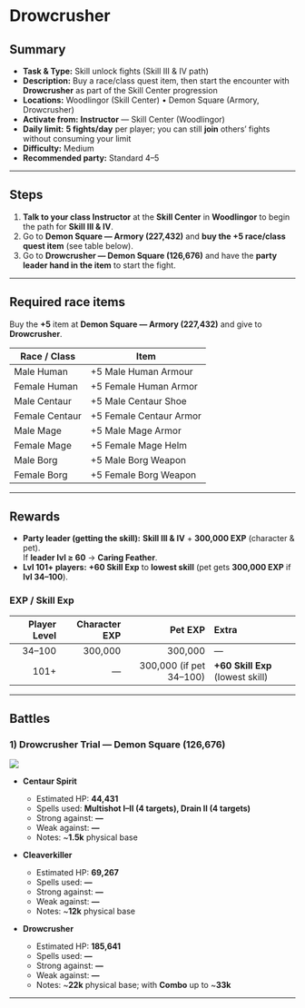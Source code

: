 # Drowcrusher

## Summary
- **Task & Type:** Skill unlock fights (Skill III & IV path)
- **Description:** Buy a race/class quest item, then start the encounter with **Drowcrusher** as part of the Skill Center progression
- **Locations:** Woodlingor (Skill Center) • Demon Square (Armory, Drowcrusher)
- **Activate from:** **Instructor** — Skill Center (Woodlingor)
- **Daily limit:** **5 fights/day** per player; you can still **join** others’ fights without consuming your limit
- **Difficulty:** Medium
- **Recommended party:** Standard 4–5

---

## Steps
1. **Talk to your class Instructor** at the **Skill Center** in **Woodlingor** to begin the path for **Skill III & IV**.  
2. Go to **Demon Square — Armory (**227,432**)** and **buy the +5 race/class quest item** (see table below).  
3. Go to **Drowcrusher — Demon Square (**126,676**)** and have the **party leader hand in the item** to start the fight.

---

## Required race items
Buy the **+5** item at **Demon Square — Armory (227,432)** and give to **Drowcrusher**.

| Race / Class      | Item                    |
|-------------------|-------------------------|
| Male Human        | +5 Male Human Armour    |
| Female Human      | +5 Female Human Armor   |
| Male Centaur      | +5 Male Centaur Shoe    |
| Female Centaur    | +5 Female Centaur Armor |
| Male Mage         | +5 Male Mage Armor      |
| Female Mage       | +5 Female Mage Helm     |
| Male Borg         | +5 Male Borg Weapon     |
| Female Borg       | +5 Female Borg Weapon   |

---

## Rewards
- **Party leader (getting the skill):** **Skill III & IV** + **300,000 EXP** (character & pet).  
  If **leader lvl ≥ 60** → **Caring Feather**.
- **Lvl 101+ players:** **+60 Skill Exp** to **lowest skill** (pet gets **300,000 EXP** if **lvl 34–100**).

### EXP / Skill Exp
| Player Level | Character EXP | Pet EXP | Extra |
|------------: |--------------:|--------:|:-----|
| 34–100 | 300,000 | 300,000 | — |
| 101+   | —       | 300,000 (if pet 34–100) | **+60 Skill Exp** (lowest skill) |

---

## Battles

### 1) Drowcrusher Trial — Demon Square (**126,676**)
![][img-drowcrusher]

- **Centaur Spirit**
    - Estimated HP: **44,431**
    - Spells used: **Multishot I–II (4 targets), Drain II (4 targets)**
    - Strong against: **—**
    - Weak against: **—**
    - Notes: ~**1.5k** physical base

- **Cleaverkiller**
    - Estimated HP: **69,267**
    - Spells used: **—**
    - Strong against: **—**
    - Weak against: **—**
    - Notes: ~**12k** physical base

- **Drowcrusher**
    - Estimated HP: **185,641**
    - Spells used: **—**
    - Strong against: **—**
    - Weak against: **—**
    - Notes: ~**22k** physical base; with **Combo** up to ~**33k**

---

[img-drowcrusher]: ../assets/monsters/demon_dragon.gif
